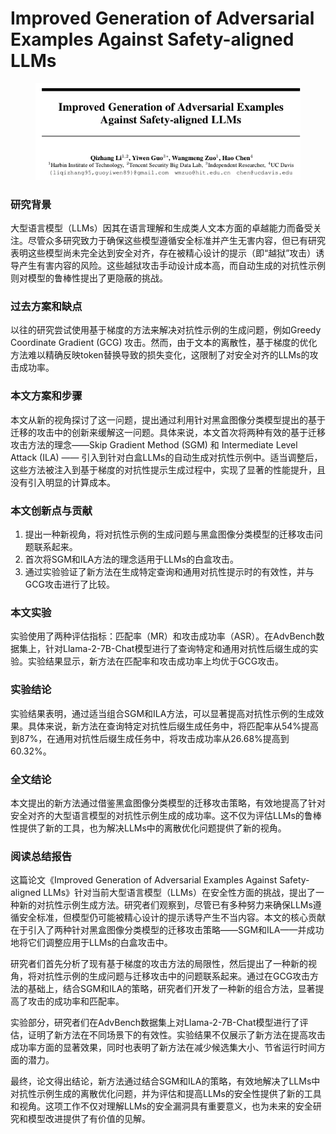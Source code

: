 # Improved Generation of Adversarial Examples Against Safety-aligned LLMs

<figure><img src="../.gitbook/assets/image (2).png" alt=""><figcaption></figcaption></figure>

### 研究背景

大型语言模型（LLMs）因其在语言理解和生成类人文本方面的卓越能力而备受关注。尽管众多研究致力于确保这些模型遵循安全标准并产生无害内容，但已有研究表明这些模型尚未完全达到安全对齐，存在被精心设计的提示（即“越狱”攻击）诱导产生有害内容的风险。这些越狱攻击手动设计成本高，而自动生成的对抗性示例则对模型的鲁棒性提出了更隐蔽的挑战。

### 过去方案和缺点

以往的研究尝试使用基于梯度的方法来解决对抗性示例的生成问题，例如Greedy Coordinate Gradient (GCG) 攻击。然而，由于文本的离散性，基于梯度的优化方法难以精确反映token替换导致的损失变化，这限制了对安全对齐的LLMs的攻击成功率。

### 本文方案和步骤

本文从新的视角探讨了这一问题，提出通过利用针对黑盒图像分类模型提出的基于迁移的攻击中的创新来缓解这一问题。具体来说，本文首次将两种有效的基于迁移攻击方法的理念——Skip Gradient Method (SGM) 和 Intermediate Level Attack (ILA) —— 引入到针对白盒LLMs的自动生成对抗性示例中。适当调整后，这些方法被注入到基于梯度的对抗性提示生成过程中，实现了显著的性能提升，且没有引入明显的计算成本。

### 本文创新点与贡献

1. 提出一种新视角，将对抗性示例的生成问题与黑盒图像分类模型的迁移攻击问题联系起来。
2. 首次将SGM和ILA方法的理念适用于LLMs的白盒攻击。
3. 通过实验验证了新方法在生成特定查询和通用对抗性提示时的有效性，并与GCG攻击进行了比较。

### 本文实验

实验使用了两种评估指标：匹配率（MR）和攻击成功率（ASR）。在AdvBench数据集上，针对Llama-2-7B-Chat模型进行了查询特定和通用对抗性后缀生成的实验。实验结果显示，新方法在匹配率和攻击成功率上均优于GCG攻击。

### 实验结论

实验结果表明，通过适当组合SGM和ILA方法，可以显著提高对抗性示例的生成效果。具体来说，新方法在查询特定对抗性后缀生成任务中，将匹配率从54%提高到87%，在通用对抗性后缀生成任务中，将攻击成功率从26.68%提高到60.32%。

### 全文结论

本文提出的新方法通过借鉴黑盒图像分类模型的迁移攻击策略，有效地提高了针对安全对齐的大型语言模型的对抗性示例生成的成功率。这不仅为评估LLMs的鲁棒性提供了新的工具，也为解决LLMs中的离散优化问题提供了新的视角。

### 阅读总结报告

这篇论文《Improved Generation of Adversarial Examples Against Safety-aligned LLMs》针对当前大型语言模型（LLMs）在安全性方面的挑战，提出了一种新的对抗性示例生成方法。研究者们观察到，尽管已有多种努力来确保LLMs遵循安全标准，但模型仍可能被精心设计的提示诱导产生不当内容。本文的核心贡献在于引入了两种针对黑盒图像分类模型的迁移攻击策略——SGM和ILA——并成功地将它们调整应用于LLMs的白盒攻击中。

研究者们首先分析了现有基于梯度的攻击方法的局限性，然后提出了一种新的视角，将对抗性示例的生成问题与迁移攻击中的问题联系起来。通过在GCG攻击方法的基础上，结合SGM和ILA的策略，研究者们开发了一种新的组合方法，显著提高了攻击的成功率和匹配率。

实验部分，研究者们在AdvBench数据集上对Llama-2-7B-Chat模型进行了评估，证明了新方法在不同场景下的有效性。实验结果不仅展示了新方法在提高攻击成功率方面的显著效果，同时也表明了新方法在减少候选集大小、节省运行时间方面的潜力。

最终，论文得出结论，新方法通过结合SGM和ILA的策略，有效地解决了LLMs中对抗性示例生成的离散优化问题，并为评估和提高LLMs的安全性提供了新的工具和视角。这项工作不仅对理解LLMs的安全漏洞具有重要意义，也为未来的安全研究和模型改进提供了有价值的见解。
